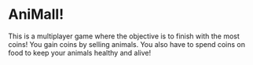 # AniMall!
This is a multiplayer game where the objective is to finish with the most coins!
You gain coins by selling animals. You also have to spend coins on food to keep your animals healthy and alive!
